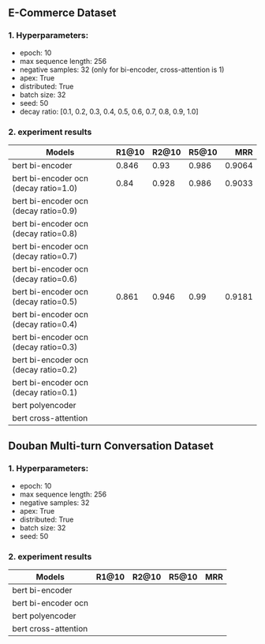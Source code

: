 ## E-Commerce Dataset

### 1. Hyperparameters:
* epoch: 10
* max sequence length: 256
* negative samples: 32 (only for bi-encoder, cross-attention is 1)
* apex: True
* distributed: True
* batch size: 32
* seed: 50
* decay ratio: [0.1, 0.2, 0.3, 0.4, 0.5, 0.6, 0.7, 0.8, 0.9, 1.0]

### 2. experiment results


| Models           | R1@10 | R2@10 | R5@10 | MRR    |
|------------------|-------|-------|-------|------: |
| bert bi-encoder  | 0.846 | 0.93  | 0.986 | 0.9064 |
| bert bi-encoder ocn (decay ratio=1.0) | 0.84 | 0.928 | 0.986 | 0.9033 |
| bert bi-encoder ocn (decay ratio=0.9) |  |  |  |  |
| bert bi-encoder ocn (decay ratio=0.8) |  |  |  |  |
| bert bi-encoder ocn (decay ratio=0.7) |  |  |  |  |
| bert bi-encoder ocn (decay ratio=0.6) |  |  |  |  |
| bert bi-encoder ocn (decay ratio=0.5) | 0.861 | 0.946 | 0.99 | 0.9181 |
| bert bi-encoder ocn (decay ratio=0.4) |  |  |  |  |
| bert bi-encoder ocn (decay ratio=0.3) |  |  |  |  |
| bert bi-encoder ocn (decay ratio=0.2) |  |  |  |  |
| bert bi-encoder ocn (decay ratio=0.1) |  |  |  |  |
| bert polyencoder |       |       |       |       |
| bert cross-attention |      |       |       |       |


## Douban Multi-turn Conversation Dataset

### 1. Hyperparameters:
* epoch: 10
* max sequence length: 256
* negative samples: 32
* apex: True
* distributed: True
* batch size: 32
* seed: 50

### 2. experiment results

| Models           | R1@10 | R2@10 | R5@10 | MRR   |
|------------------|-------|-------|-------|------:|
| bert bi-encoder  |       |       |       |       |
| bert bi-encoder ocn |       |      |       |       |
| bert polyencoder |       |       |       |       |
| bert cross-attention |      |       |       |       |